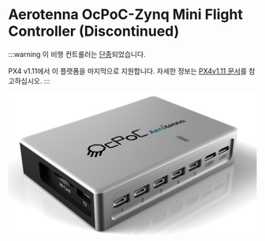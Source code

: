 # Aerotenna OcPoC-Zynq Mini Flight Controller (Discontinued)

:::warning
이 비행 컨트롤러는 [단종](../flight_controller/autopilot_experimental.md)되었습니다.

PX4 v1.11에서 이 플랫폼을 마지막으로 지원합니다. 자세한 정보는 [PX4v1.11 문서](http://docs.px4.io/v1.11/en/flight_controller/ocpoc_zynq.html#aerotenna-ocpoc-zynq-mini-flight-controller)를 참고하십시오.
:::

![ocpoc-zynq-mini](../../assets/hardware/hardware-ocpoc-zynq-mini.jpg)
